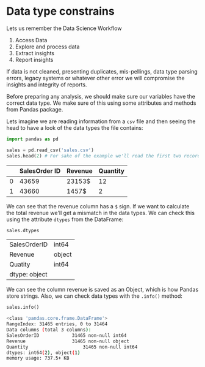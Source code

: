 # Data type constrains

Lets us remember the Data Science Workflow

1. Access Data
2. Explore and process data
3. Extract insights
4. Report insights

If data is not cleaned, presenting duplicates, mis-pellings, data type parsing errors, legacy systems or whatever other error we will compromise the insights and integrity of reports.

Before preparing any analysis, we should make sure our variables have the correct data type. We make sure of this using some attributes and methods from Pandas package.

Lets imagine we are reading information from a `csv` file and then seeing the head to have a look of the data types the file contains:

```python
import pandas as pd

sales = pd.read_csv('sales.csv')
sales.head(2) # For sake of the example we'll read the first two records
```

|       | SalesOrder ID | Revenue | Quantity |
|-------|---------------|---------|----------|
|   0   |     43659     |  23153$ | 12       |
|   1   |     43660     |  1457$  |  2       |

We can see that the revenue column has a `$` sign. If we want to calculate the total revenue we'll get a mismatch in the data types. We can check this using the attribute `dtypes` from the DataFrame:

```python
sales.dtypes
```

| | |
|---|---|
|SalesOrderID | int64 |
|Revenue| object |
|Quatity | int64 |
| dtype: object |

We can see the column revenue is saved as an Object, which is how Pandas store strings. Also, we can check data types with the `.info()` method:

```python
sales.info()
```
```bash
<class 'pandas.core.frame.DataFrame'>
RangeIndex: 31465 entries, 0 to 31464
Data columns (total 3 columns):
SalesOrderID			31465 non-null int64
Revenue     			31465 non-null object
Quantity 					31465 non-null int64
dtypes: int64(2), object(1)
memory usage: 737.5+ KB
```






